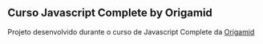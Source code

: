 ## Curso Javascript Complete by Origamid

Projeto desenvolvido durante o curso de Javascript Complete da [Origamid](https://www.origamid.com/)
